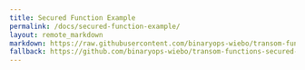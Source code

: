 ```yaml
---
title: Secured Function Example
permalink: /docs/secured-function-example/
layout: remote_markdown
markdown: https://raw.githubusercontent.com/binaryops-wiebo/transom-functions-secured-example/master/README.md
fallback: https://github.com/binaryops-wiebo/transom-functions-secured-example/blob/master/README.md
---
```

